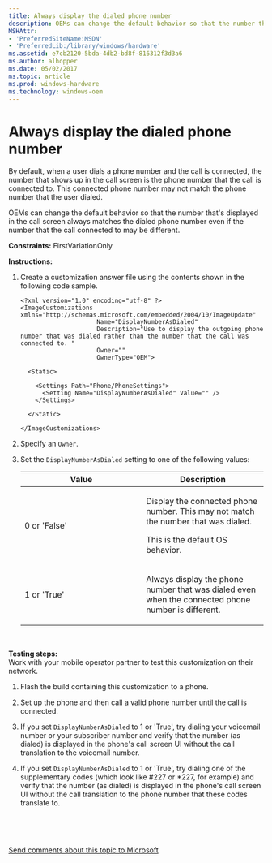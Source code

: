 ```yaml
---
title: Always display the dialed phone number
description: OEMs can change the default behavior so that the number that's displayed in the call screen always matches the dialed phone number even if the number that the call connected to may be different.
MSHAttr:
- 'PreferredSiteName:MSDN'
- 'PreferredLib:/library/windows/hardware'
ms.assetid: e7cb2120-5bda-4db2-bd8f-816312f3d3a6
ms.author: alhopper
ms.date: 05/02/2017
ms.topic: article
ms.prod: windows-hardware
ms.technology: windows-oem
---
```


# Always display the dialed phone number


By default, when a user dials a phone number and the call is connected, the number that shows up in the call screen is the phone number that the call is connected to. This connected phone number may not match the phone number that the user dialed.

OEMs can change the default behavior so that the number that's displayed in the call screen always matches the dialed phone number even if the number that the call connected to may be different.

<a href="" id="constraints---firstvariationonly"></a>**Constraints:** FirstVariationOnly  

<a href="" id="instructions-"></a>**Instructions:**  
1.  Create a customization answer file using the contents shown in the following code sample.

    ``` syntax
    <?xml version="1.0" encoding="utf-8" ?>  
    <ImageCustomizations xmlns="http://schemas.microsoft.com/embedded/2004/10/ImageUpdate"  
                         Name="DisplayNumberAsDialed"  
                         Description="Use to display the outgoing phone number that was dialed rather than the number that the call was connected to. "  
                         Owner=""  
                         OwnerType="OEM"> 
      
      <Static>  

        <Settings Path="Phone/PhoneSettings">  
          <Setting Name="DisplayNumberAsDialed" Value="" />
        </Settings>  

      </Static>

    </ImageCustomizations>
    ```

2.  Specify an `Owner`.

3.  Set the `DisplayNumberAsDialed` setting to one of the following values:

    <table>
    <colgroup>
    <col width="50%" />
    <col width="50%" />
    </colgroup>
    <thead>
    <tr class="header">
    <th>Value</th>
    <th>Description</th>
    </tr>
    </thead>
    <tbody>
    <tr class="odd">
    <td><p>0 or 'False'</p></td>
    <td><p>Display the connected phone number. This may not match the number that was dialed.</p>
    <p>This is the default OS behavior.</p></td>
    </tr>
    <tr class="even">
    <td><p>1 or 'True'</p></td>
    <td><p>Always display the phone number that was dialed even when the connected phone number is different.</p></td>
    </tr>
    </tbody>
    </table>

     

<a href="" id="testing-steps-"></a>**Testing steps:**  
Work with your mobile operator partner to test this customization on their network.

1.  Flash the build containing this customization to a phone.

2.  Set up the phone and then call a valid phone number until the call is connected.

3.  If you set `DisplayNumberAsDialed` to 1 or 'True', try dialing your voicemail number or your subscriber number and verify that the number (as dialed) is displayed in the phone's call screen UI without the call translation to the voicemail number.

4.  If you set `DisplayNumberAsDialed` to 1 or 'True', try dialing one of the supplementary codes (which look like \#227 or \*227, for example) and verify that the number (as dialed) is displayed in the phone's call screen UI without the call translation to the phone number that these codes translate to.

 

 

[Send comments about this topic to Microsoft](mailto:wsddocfb@microsoft.com?subject=Documentation%20feedback%20%5Bp_phCustomization\p_phCustomization%5D:%20Always%20display%20the%20dialed%20phone%20number%20%20RELEASE:%20%289/7/2016%29&body=%0A%0APRIVACY%20STATEMENT%0A%0AWe%20use%20your%20feedback%20to%20improve%20the%20documentation.%20We%20don't%20use%20your%20email%20address%20for%20any%20other%20purpose,%20and%20we'll%20remove%20your%20email%20address%20from%20our%20system%20after%20the%20issue%20that%20you're%20reporting%20is%20fixed.%20While%20we're%20working%20to%20fix%20this%20issue,%20we%20might%20send%20you%20an%20email%20message%20to%20ask%20for%20more%20info.%20Later,%20we%20might%20also%20send%20you%20an%20email%20message%20to%20let%20you%20know%20that%20we've%20addressed%20your%20feedback.%0A%0AFor%20more%20info%20about%20Microsoft's%20privacy%20policy,%20see%20http://privacy.microsoft.com/default.aspx. "Send comments about this topic to Microsoft")




